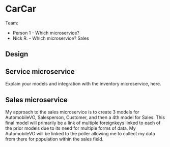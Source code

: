 # CarCar

Team:

* Person 1 - Which microservice?
* Nick R. - Which microservice? Sales

## Design

## Service microservice

Explain your models and integration with the inventory
microservice, here.

## Sales microservice

My approach to the sales microservice is to create 3 models for AutomobileVO, Salesperson, Customer, and then a 4th model for Sales. This final model will primarily be a link of multiple foreignkeys linked to each of the prior models due to its need for multiple forms of data. My AutomobileVO will be linked to the poller allowing me to collect my data from there for population within the sales field.
